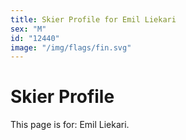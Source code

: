 ```yaml
---
title: Skier Profile for Emil Liekari
sex: "M"
id: "12440"
image: "/img/flags/fin.svg" 
---
```


# Skier Profile

This page is for: Emil Liekari.
    
